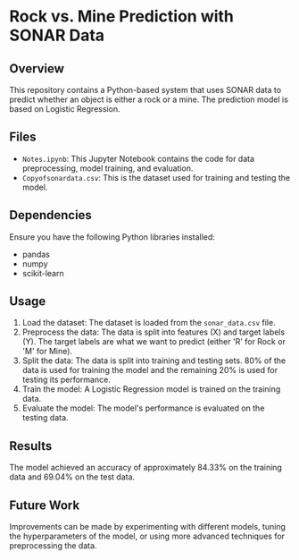 
# Rock vs. Mine Prediction with SONAR Data

## Overview
This repository contains a Python-based system that uses SONAR data to predict whether an object is either a rock or a mine. The prediction model is based on Logistic Regression.

## Files
- `Notes.ipynb`: This Jupyter Notebook contains the code for data preprocessing, model training, and evaluation.
- `Copyofsonardata.csv`: This is the dataset used for training and testing the model.

## Dependencies
Ensure you have the following Python libraries installed:
- pandas
- numpy
- scikit-learn



## Usage
1. Load the dataset: The dataset is loaded from the `sonar_data.csv` file.
2. Preprocess the data: The data is split into features (X) and target labels (Y). The target labels are what we want to predict (either 'R' for Rock or 'M' for Mine).
3. Split the data: The data is split into training and testing sets. 80% of the data is used for training the model and the remaining 20% is used for testing its performance.
4. Train the model: A Logistic Regression model is trained on the training data.
5. Evaluate the model: The model's performance is evaluated on the testing data.

## Results
The model achieved an accuracy of approximately 84.33% on the training data and 69.04% on the test data.

## Future Work
Improvements can be made by experimenting with different models, tuning the hyperparameters of the model, or using more advanced techniques for preprocessing the data.

